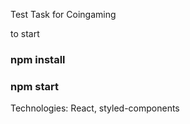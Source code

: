 Test Task for Coingaming

to start 
### npm install
### npm start


Technologies: React, styled-components
